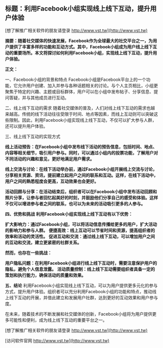## **标题：利用Facebook小组实现线上线下互动，提升用户体验**

[想了解推广相关软件的朋友请登录 http://www.vst.tw](http://www.vst.tw)

**摘要：随着社交媒体的快速发展，Facebook作为全球最大的社交平台之一，为用户提供了丰富多样的功能和互动方式。其中，Facebook小组成为用户线上线下互动的重要场所。本文将探讨如何利用Facebook小组，实现线上线下互动，提升用户体验。**

**正文：**

一、Facebook小组的背景和特点
Facebook小组是Facebook平台上的一个功能，它允许用户创建、加入并参与各种话题相关的讨论。与个人主页相比，小组更聚焦于特定的兴趣、主题或目标群体，用户可以在小组中发布帖子、分享信息、提问答疑，并与其他成员进行互动。

二、线上线下互动的需求
随着社交媒体的普及，人们对线上线下互动的需求也越来越高。传统的线下活动往往受限于时间、地点等因素，而线上互动则可以突破这些限制。因此，利用Facebook小组实现线上线下互动，不仅可以扩大参与人群，还可以提升用户体验。

三、线上线下互动的实现方式

**线上活动预告：在Facebook小组中发布线下活动的预告信息，包括时间、地点、内容等相关细节，吸引用户参与。同时，可以通过小组内的投票功能，了解用户对不同活动的兴趣和意见，更好地满足用户需求。**

**线上交流与讨论：在线下活动举办前，通过Facebook小组开展线上交流与讨论，分享相关资源、资讯，提前建立起用户之间的联系和互动。这样，在线下活动中，用户之间的熟悉程度会更高，互动效果也会更好。**

**活动回顾与分享：在活动结束后，组织者可以在Facebook小组中发布活动回顾和照片分享，让参与者回忆起美好的时刻，并鼓励他们分享自己的感受和体验。这样不仅可以增进参与者之间的联系，也可以为未来的活动吸引更多的人参与。**

**四、优势和挑战**
**利用Facebook小组实现线上线下互动有以下优势：**

**扩大影响力：通过Facebook小组，可以将活动信息传播给更多的用户，扩大活动的影响力和参与人群。**
**便捷高效：线上互动可以节省时间和资源，提高组织者的效率和活动的灵活性。**
**促进互动和交流：通过线上线下互动，可以增加用户之间的互动和交流，建立更紧密的社群关系。**

**然而，也存在一些挑战：**

**用户隐私问题：在利用Facebook小组进行线上线下互动时，需要注意保护用户的隐私，避免个人信息泄露。**
**活动质量控制：线上线下互动需要组织者具备一定的策划和执行能力，确保活动的质量和效果。**

**五、结论**
利用Facebook小组实现线上线下互动，可以为用户提供更多元化的参与方式，提升用户体验。组织者可以充分利用Facebook小组的功能和特点，推动线上线下互动的开展，并借此建立和发展用户社群，达到更好的互动效果和用户参与度。

在未来，随着技术的不断发展和社交媒体的创新，Facebook小组将为用户提供更多可能性和便利，成为线上线下互动的重要平台之一。

[想了解推广相关软件的朋友请登录 http://www.vst.tw](http://www.vst.tw)


[访问软件官网 http://www.vst.tw](http://www.vst.tw)
